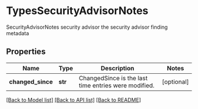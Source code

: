 # TypesSecurityAdvisorNotes

SecurityAdvisorNotes security advisor the security advisor finding metadata

## Properties
Name | Type | Description | Notes
------------ | ------------- | ------------- | -------------
**changed_since** | **str** | ChangedSince is the last time entries were modified.  | [optional] 

[[Back to Model list]](../README.md#documentation-for-models) [[Back to API list]](../README.md#documentation-for-api-endpoints) [[Back to README]](../README.md)


